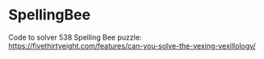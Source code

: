 # SpellingBee
 Code to solver 538 Spelling Bee puzzle: https://fivethirtyeight.com/features/can-you-solve-the-vexing-vexillology/
